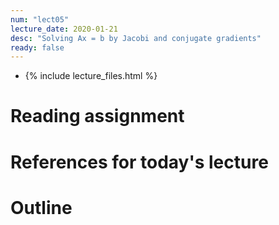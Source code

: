```yaml
---
num: "lect05"
lecture_date: 2020-01-21
desc: "Solving Ax = b by Jacobi and conjugate gradients"
ready: false
---
```


* {% include lecture_files.html %}


# Reading assignment


# References for today's lecture


# Outline

